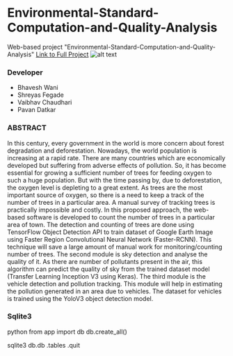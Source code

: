 # Environmental-Standard-Computation-and-Quality-Analysis
Web-based project "Environmental-Standard-Computation-and-Quality-Analysis" 
[Link to Full Project](https://drive.google.com/drive/folders/1uvND3FVsvQlsGh7CZ0HcN6okUqvv-DDW?usp=sharing)
![alt text](https://github.com/wanibhavesh/flask-Go-Green/blob/master/Code/static/gogreen_login.png)

### Developer
- Bhavesh Wani
- Shreyas Fegade
- Vaibhav Chaudhari
- Pavan Datkar

### ABSTRACT
In this century, every government in the world is more concern about forest degradation and deforestation. Nowadays, the world population is increasing at a rapid rate. There are many countries which are economically developed but suffering from adverse effects of pollution. So, it has become essential for growing a sufficient number of trees for
feeding oxygen to such a huge population. But with the time passing by, due to deforestation, the oxygen level is depleting to a great extent. As trees are the most important
source of oxygen, so there is a need to keep a track of the number of trees in a particular area. A manual survey of tracking trees is practically impossible and costly. In this proposed approach, the web-based software is developed to count the number of trees in a particular area of town. The detection and counting of trees are done using TensorFlow Object Detection API to train dataset of Google Earth Image using Faster Region Convolutional Neural Network (Faster-RCNN). This technique will save a large amount of manual work
for monitoring/counting number of trees. The second module is sky detection and analyse the quality of it. As there are number of pollutants present in the air, this algorithm can
predict the quality of sky from the trained dataset model (Transfer Learning Inception V3 using Keras). The third module is the vehicle detection and pollution tracking. This module will help in estimating the pollution generated in an area due to vehicles. The dataset for vehicles is trained using the YoloV3 object detection model. 

### Sqlite3
python
from app import db
db.create_all()

sqlite3 db.db
.tables
.quit
